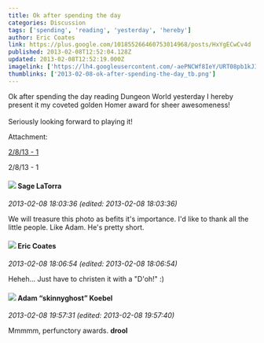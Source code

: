 ```yaml
---
title: Ok after spending the day
categories: Discussion
tags: ['spending', 'reading', 'yesterday', 'hereby']
author: Eric Coates
link: https://plus.google.com/101855266460753014968/posts/HxYgECwCv4d
published: 2013-02-08T12:52:04.128Z
updated: 2013-02-08T12:52:19.000Z
imagelink: ['https://lh4.googleusercontent.com/-aePNCWf8IeY/URT08pb1kJI/AAAAAAAAC84/qTtQ8_cMFrY/s1600/photo.jpg']
thumblinks: ['2013-02-08-ok-after-spending-the-day_tb.png']
---
```


Ok after spending the day reading Dungeon World yesterday I hereby present it my coveted golden Homer award for sheer awesomeness!<br /><br />Seriously looking forward to playing it!


Attachment:

<a href='https://plus.google.com/photos/101855266460753014968/albums/5842563937961745425/5842563939358314642?sqi=100084733231320276299&sqsi=495ab0e7-7352-40c7-9718-677d19c9273e'>2/8/13 - 1</a>


2/8/13 - 1
<div id='comment z13zgzfblyntsngf522wtxrw0m2jzd5qo04'>
  <h4><img src='{{site.baseurl}}//images/avatars/117415966179711277938_photo.jpg'> Sage LaTorra</h4>
      <p><cite>2013-02-08 18:03:36 (edited: 2013-02-08 18:03:36)</cite></p>
        <p>We will treasure this photo as befits it&#39;s importance. I&#39;d like to thank all the little people. Like Adam. He&#39;s pretty short.</p>
</div>
        

<div id='comment z13zgzfblyntsngf522wtxrw0m2jzd5qo04'>
  <h4><img src='{{site.baseurl}}//images/avatars/101855266460753014968_photo.jpg'> Eric Coates</h4>
      <p><cite>2013-02-08 18:06:54 (edited: 2013-02-08 18:06:54)</cite></p>
        <p>Heheh... Just have to christen it with a &quot;D&#39;oh!&quot; :)</p>
</div>
        

<div id='comment z13zgzfblyntsngf522wtxrw0m2jzd5qo04'>
  <h4><img src='{{site.baseurl}}//images/avatars/112484087750169360510_photo.jpg'> Adam “skinnyghost” Koebel</h4>
      <p><cite>2013-02-08 19:57:31 (edited: 2013-02-08 19:57:40)</cite></p>
        <p>Mmmmm, perfunctory awards. <b>drool</b></p>
</div>
        